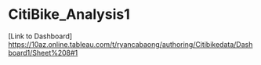 # CitiBike_Analysis1
[Link to Dashboard]
https://10az.online.tableau.com/t/ryancabaong/authoring/Citibikedata/Dashboard1/Sheet%208#1
